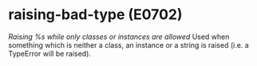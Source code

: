# raising-bad-type (E0702)
*Raising %s while only classes or instances are allowed* Used when
something which is neither a class, an instance or a string is raised
(i.e. a TypeError will be raised).
